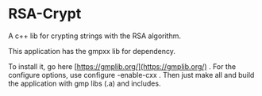 # RSA-Crypt
A c++ lib for crypting strings with the RSA algorithm.

This application has the gmpxx lib for dependency.

To install it, go here [https://gmplib.org/](https://gmplib.org/) .
For the configure options, use configure -enable-cxx .
Then just make all and build the application with gmp
libs (.a) and includes.
